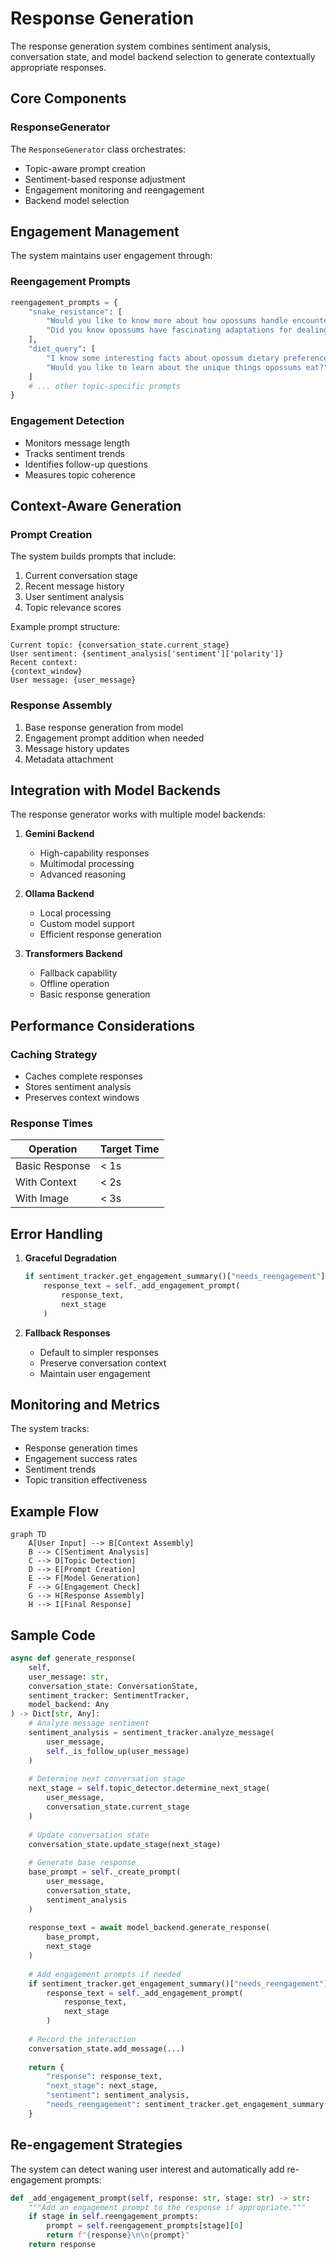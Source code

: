 # Response Generation

The response generation system combines sentiment analysis, conversation state, and model backend selection to generate
contextually appropriate responses.

## Core Components

### ResponseGenerator

The `ResponseGenerator` class orchestrates:

- Topic-aware prompt creation
- Sentiment-based response adjustment
- Engagement monitoring and reengagement
- Backend model selection

## Engagement Management

The system maintains user engagement through:

### Reengagement Prompts

```python
reengagement_prompts = {
    "snake_resistance": [
        "Would you like to know more about how opossums handle encounters with snakes?",
        "Did you know opossums have fascinating adaptations for dealing with venomous snakes?"
    ],
    "diet_query": [
        "I know some interesting facts about opossum dietary preferences.",
        "Would you like to learn about the unique things opossums eat?"
    ]
    # ... other topic-specific prompts
}
```

### Engagement Detection

- Monitors message length
- Tracks sentiment trends
- Identifies follow-up questions
- Measures topic coherence

## Context-Aware Generation

### Prompt Creation

The system builds prompts that include:

1. Current conversation stage
2. Recent message history
3. User sentiment analysis
4. Topic relevance scores

Example prompt structure:

```
Current topic: {conversation_state.current_stage}
User sentiment: {sentiment_analysis['sentiment']['polarity']}
Recent context:
{context_window}
User message: {user_message}
```

### Response Assembly

1. Base response generation from model
2. Engagement prompt addition when needed
3. Message history updates
4. Metadata attachment

## Integration with Model Backends

The response generator works with multiple model backends:

1. **Gemini Backend**
    - High-capability responses
    - Multimodal processing
    - Advanced reasoning

2. **Ollama Backend**
    - Local processing
    - Custom model support
    - Efficient response generation

3. **Transformers Backend**
    - Fallback capability
    - Offline operation
    - Basic response generation

## Performance Considerations

### Caching Strategy

- Caches complete responses
- Stores sentiment analysis
- Preserves context windows

### Response Times

| Operation      | Target Time |
|----------------|-------------|
| Basic Response | < 1s        |
| With Context   | < 2s        |
| With Image     | < 3s        |

## Error Handling

1. **Graceful Degradation**
   ```python
   if sentiment_tracker.get_engagement_summary()["needs_reengagement"]:
       response_text = self._add_engagement_prompt(
           response_text,
           next_stage
       )
   ```

2. **Fallback Responses**
    - Default to simpler responses
    - Preserve conversation context
    - Maintain user engagement

## Monitoring and Metrics

The system tracks:

- Response generation times
- Engagement success rates
- Sentiment trends
- Topic transition effectiveness

## Example Flow

```mermaid
graph TD
    A[User Input] --> B[Context Assembly]
    B --> C[Sentiment Analysis]
    C --> D[Topic Detection]
    D --> E[Prompt Creation]
    E --> F[Model Generation]
    F --> G[Engagement Check]
    G --> H[Response Assembly]
    H --> I[Final Response]
```

## Sample Code

```python
async def generate_response(
    self,
    user_message: str,
    conversation_state: ConversationState,
    sentiment_tracker: SentimentTracker,
    model_backend: Any
) -> Dict[str, Any]:
    # Analyze message sentiment
    sentiment_analysis = sentiment_tracker.analyze_message(
        user_message,
        self._is_follow_up(user_message)
    )
    
    # Determine next conversation stage
    next_stage = self.topic_detector.determine_next_stage(
        user_message,
        conversation_state.current_stage
    )
    
    # Update conversation state
    conversation_state.update_stage(next_stage)
    
    # Generate base response
    base_prompt = self._create_prompt(
        user_message,
        conversation_state,
        sentiment_analysis
    )
    
    response_text = await model_backend.generate_response(
        base_prompt,
        next_stage
    )
    
    # Add engagement prompts if needed
    if sentiment_tracker.get_engagement_summary()["needs_reengagement"]:
        response_text = self._add_engagement_prompt(
            response_text,
            next_stage
        )
        
    # Record the interaction
    conversation_state.add_message(...)
    
    return {
        "response": response_text,
        "next_stage": next_stage,
        "sentiment": sentiment_analysis,
        "needs_reengagement": sentiment_tracker.get_engagement_summary()["needs_reengagement"]
    }
```

## Re-engagement Strategies

The system can detect waning user interest and automatically add re-engagement prompts:

```python
def _add_engagement_prompt(self, response: str, stage: str) -> str:
    """Add an engagement prompt to the response if appropriate."""
    if stage in self.reengagement_prompts:
        prompt = self.reengagement_prompts[stage][0]
        return f"{response}\n\n{prompt}"
    return response
```